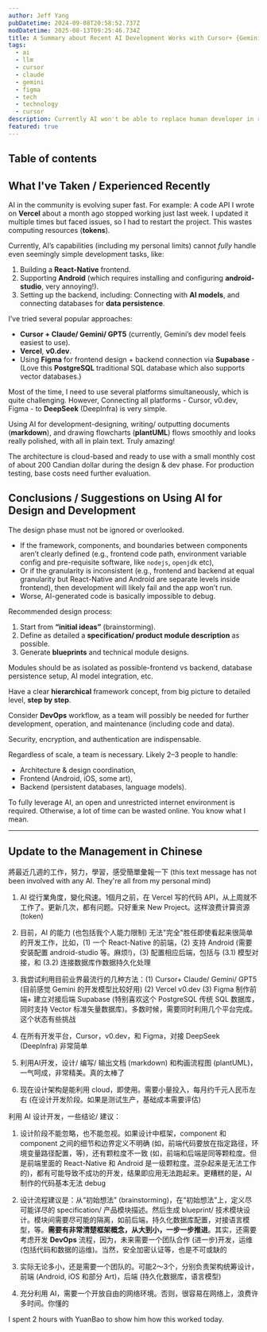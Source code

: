 ```yaml
---
author: Jeff Yang
pubDatetime: 2024-09-08T20:58:52.737Z
modDatetime: 2025-08-13T09:25:46.734Z
title: A Summary about Recent AI Development Works with Cursor+ {Gemini,Claude,GPT5}
tags:
  - ai
  - llm
  - cursor
  - claude
  - gemini
  - figma
  - tech
  - technology
  - cursor
description: Currently AI won't be able to replace human developer in real project. I have contributed to an AI development project utilizing the Cursor editor, integrating multiple coding models. This is a summary of my experience and contributions that I am providing to project management.
featured: true
---
```


## Table of contents

## What I've Taken / Experienced Recently

AI in the community is evolving super fast. For example: A code API I wrote on **Vercel** about a month ago stopped working just last week. I updated it multiple times but faced issues, so I had to restart the project. This wastes computing resources (**tokens**).

Currently, AI’s capabilities (including my personal limits) cannot *fully* handle even seemingly simple development tasks, like:
1. Building a **React-Native** frontend.
2. Supporting **Android** (which requires installing and configuring **android-studio**, very annoying!).
3. Setting up the backend, including: Connecting with **AI models**, and connecting databases for **data persistence**.

I’ve tried several popular approaches:
- **Cursor + Claude/ Gemini/ GPT5** (currently, Gemini’s dev model feels easiest to use).
- **Vercel**, **v0.dev**.
- Using **Figma** for frontend design + backend connection via **Supabase** - (Love this **PostgreSQL** traditional SQL database which also supports vector databases.)  

Most of the time, I need to use several platforms simultaneously, which is quite challenging. However, Connecting all platforms - Cursor, v0.dev, Figma - to **DeepSeek** (DeepInfra) is very simple.

Using AI for development-designing, writing/ outputting documents (**markdown**), and drawing flowcharts (**plantUML**) flows smoothly and looks really polished, with all in plain text. Truly amazing!

The architecture is cloud-based and ready to use with a small monthly cost of about 200 Candian dollar during the design & dev phase. For production testing, base costs need further evaluation.


## Conclusions / Suggestions on Using AI for Design and Development

The design phase must not be ignored or overlooked.
  - If the framework, components, and boundaries between components aren’t clearly defined (e.g., frontend code path, environment variable config and pre-requisite software, like `nodejs`, `openjdk` etc),
  - Or if the granularity is inconsistent (e.g., frontend and backend at equal granularity but React-Native and Android are separate levels inside frontend), then development will likely fail and the app won’t run.
  - Worse, AI-generated code is basically impossible to debug.

Recommended design process:
  1. Start from **“initial ideas”** (brainstorming).
  2. Define as detailed a **specification/ product module description** as possible.
  3. Generate **blueprints** and technical module designs.

Modules should be as isolated as possible-frontend vs backend, database persistence setup, AI model integration, etc.

Have a clear **hierarchical** framework concept, from big picture to detailed level, **step by step**.

Consider **DevOps** workflow, as a team will possibly be needed for further development, operation, and maintenance (including code and data).

Security, encryption, and authentication are indispensable.

Regardless of scale, a team is necessary. Likely 2–3 people to handle:
  - Architecture & design coordination,
  - Frontend (Android, iOS, some art),
  - Backend (persistent databases, language models).

To fully leverage AI, an open and unrestricted internet environment is required. Otherwise, a lot of time can be wasted online. You know what I mean.

---

## Update to the Management in Chinese
將最近几週的工作，努力，學習，感受簡單彙報一下 (this text message has not been involved with any AI. They're all from my personal mind)

1. AI 從行業角度，變化飛速。1個月之前，在 Vercel 写的代码 API，从上周就不工作了。更新几次，都有问题。只好重来 New Project。这样浪费计算资源 (token)

2. 目前，AI 的能力 (也包括我个人能力限制) 无法"完全"胜任即使看起来很简单的开发工作，比如，(1) 一个 React-Native 的前端，(2) 支持 Android (需要安装配置 android-studio 等。麻烦!)，(3) 配置相应后端，包括与 (3.1) 模型对接，和 (3.2) 连接数据库作数据持久化处理

3. 我尝试利用目前业界最流行的几种方法：(1) Cursor+ Claude/ Gemini/ GPT5 (目前感觉 Gemini 的开发模型比较好用) (2) Vercel v0.dev (3) Figma 制作前端+ 建立对接后端 Supabase (特别喜欢这个 PostgreSQL 传统 SQL 数据库，同时支持 Vector 标准矢量数据库)。多数时候，需要同时利用几个平台完成。这个状态有些挑战

4. 在所有开发平台，Cursor，v0.dev，和 Figma，对接 DeepSeek (DeepInfra) 非常简单

5. 利用AI开发，设计/ 编写/ 输出文档 (markdown) 和构画流程图 (plantUML)，一气呵成，非常精美。真的太棒了

6. 现在设计架构是能利用 cloud，即使用。需要小量投入，每月约千元人民币左右 (在设计开发阶段。如果是测试生产，基础成本需要评估)

利用 AI 设计开发，一些结论/ 建议：

1. 设计阶段不能忽略，也不能忽视。如果设计中框架，component 和 component 之间的细节和边界定义不明确 (如，前端代码要放在指定路径，环境变量路径配置，等)，还有颗粒度不一致 (如，前端和后端是同等颗粒度。但是前端里面的 React-Native 和 Android 是一级颗粒度。混杂起来是无法工作的)，都有可能导致不成功的开发，结果即应用无法跑起来。更糟糕的是，AI 制作的代码基本无法 debug

2. 设计流程建议是：从“初始想法” (brainstorming)，在“初始想法”上，定义尽可能详尽的 specification/ 产品模块描述。然后生成 blueprint/ 技术模块设计。模块间需要尽可能的隔离，如前后端，持久化数据库配置，对接语言模型，等。**需要有非常清楚框架概念，从大到小，一步一步推进**。其实，还需要考虑开发 **DevOps** 流程，因为，未来需要一个团队合作 (进一步)开发，运维 (包括代码和数据的运维)。当然，安全加密认证等，也是不可或缺的

3. 实际无论多小，还是需要一个团队的。可能2～3个，分别负责架构统筹设计，前端 (Android, iOS 和部分 Art)，后端 (持久化数据库，语言模型)

4. 充分利用 AI，需要一个开放自由的网络环境。否则，很容易在网络上，浪费许多时间。你懂的

I spent 2 hours with YuanBao to show him how this worked today.